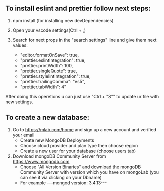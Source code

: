## To install eslint and prettier follow next steps:

1. npm install (for installing new devDependencies)
2. Open your vscode settings(Ctrl + ,)
3. Search for next props in the "search settings" line and give them next values:


    + "editor.formatOnSave": true,
    + "prettier.eslintIntegration": true,
    + "prettier.printWidth": 100,
    + "prettier.singleQuote": true,
    + "prettier.stylelintIntegration": true,
    + "prettier.trailingComma": "es5",
    + "prettier.tabWidth": 4"

After doing this operetions u can just use "Ctrl + "S"" to update ur file with new settings.

## To create a new database:
 1. Go to https://mlab.com/home and sign up a new account and verified your email
    + Create new MongoDB Deployments
    + Choose cloud provider and plan type then choose region
    + Create a new user for your database (choose users tab)
 2. Download mongoDB Community Server from https://www.mongodb.com
    + Choose  "All Version Binaries" and download the mongoDB Community Server with version which you have on mongoLab (you can see it via clicking on your Dbname)
    + For example ---mongod version: 3.4.13---